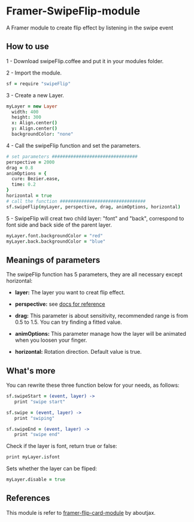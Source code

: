 # Framer-SwipeFlip-module

A Framer module to create flip effect by listening in the swipe event


## How to use

1 - Download swipeFlip.coffee and put it in your modules folder.

2 - Import the module.
```coffeescript
sf = require "swipeFlip"
```

3 - Create a new Layer.
```coffeescript
myLayer = new Layer
  width: 400
  height: 300
  x: Align.center()
  y: Align.center()
  backgroundColor: "none"
```

4 - Call the swipeFlip function and set the parameters.
```coffeescript
# set parameters ################################
perspective = 2000
drag = 0.8
animOptions = {
  cure: Bezier.ease,
  time: 0.2
}
horizontal = true
# call the function ################################
sf.swipeFlip(myLayer, perspective, drag, animOptions, horizontal)
```

5 - SwipeFlip will creat two child layer: "font" and "back", correspond to font side and back side of the parent layer.
```coffeescript
myLayer.font.backgroundColor = "red"
myLayer.back.backgroundColor = "blue"
```

## Meanings of parameters

The swipeFlip function has 5 parameters, they are all necessary except horizontal:

- **layer:** The layer you want to creat flip effect.

- **perspective:** see [docs for reference](http://framerjs.com/docs/#layer.perspective)

- **drag:** This parameter is about sensitivity, recommended range is from 0.5 to 1.5. You can try finding a fitted value.

- **animOptions:** This parameter manage how the layer will be animated when you loosen your finger.

- **horizontal:** Rotation direction. Default value is true.

## What's more
You can rewrite these three function below for your needs, as follows:
```coffeescript
sf.swipeStart = (event, layer) ->
   print "swipe start"

sf.swipe = (event, layer) ->
   print "swiping"

sf.swipeEnd = (event, layer) ->
   print "swipe end"
```
Check if the layer is font, return true or false:
```coffeescript
print myLayer.isfont
```
Sets whether the layer can be fliped:
```coffeescript
myLayer.disable = true
```

## References

This module is refer to [framer-flip-card-module](https://github.com/aboutjax/framer-flip-card-module) by aboutjax.

